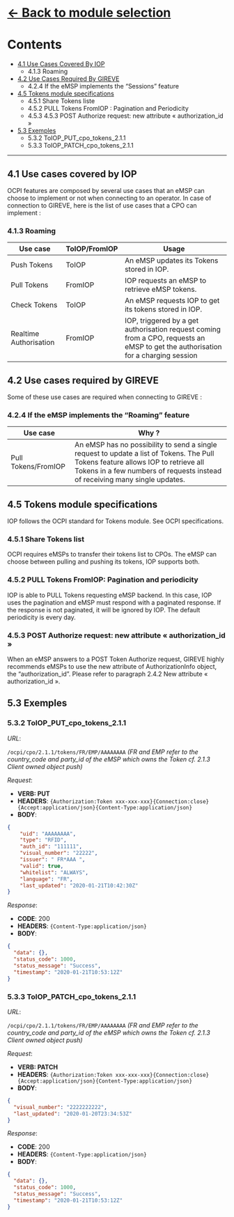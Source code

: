 # [<- Back to module selection](emsp_edits.md)

# Contents 

* [4.1 Use Cases Covered By IOP](#41-use-cases-covered-by-iop)
  - 4.1.3 Roaming
* [4.2 Use Cases Required By GIREVE](#42-use-cases-required-by-gireve)
  - 4.2.4 If the eMSP implements the “Sessions” feature
* [4.5 Tokens module specifications](#45-tokens-module-specifications)
  - 4.5.1 Share Tokens liste
  - 4.5.2 PULL Tokens FromIOP : Pagination and Periodicity 
  - 4.5.3 4.5.3	POST Authorize request: new attribute « authorization_id »
* [5.3 Exemples](#53-exemples)
  - 5.3.2 ToIOP_PUT_cpo_tokens_2.1.1
  - 5.3.3 ToIOP_PATCH_cpo_tokens_2.1.1  


***


## 4.1 Use cases covered by IOP 

OCPI features are composed by several use cases that an eMSP can choose to implement or not when connecting to an operator. In case of connection to GIREVE, here is the list of use cases that a CPO can implement :


### 4.1.3 Roaming

| Use case | ToIOP/FromIOP | Usage |
| ----------- | ----------- | ----------- |
| Push Tokens | ToIOP | An eMSP updates its Tokens stored in IOP. |
| Pull Tokens |  FromIOP | IOP requests an eMSP to retrieve eMSP tokens. |
| Check Tokens | ToIOP | An eMSP requests IOP to get its tokens stored in IOP.|
| Realtime Authorisation | FromIOP | IOP, triggered by a get authorisation request coming from a CPO, requests an eMSP to get the authorisation for a charging session |

## 4.2 Use cases required by GIREVE

Some of these use cases are required when connecting to GIREVE :

### 4.2.4 If the eMSP implements the “Roaming” feature

| Use case |  Why ? | 
| ----------- | ----------- |
| Pull Tokens/FromIOP | An eMSP has no possibility to send a single request to update a list of Tokens. The Pull Tokens feature allows IOP to retrieve all Tokens in a few numbers of requests instead of receiving many single updates. | 

## 4.5 Tokens module specifications

IOP follows the OCPI standard for Tokens module. See OCPI specifications.

### 4.5.1 Share Tokens list

OCPI requires eMSPs to transfer their tokens list to CPOs. The eMSP can choose between pulling and pushing its tokens, IOP supports both.

### 4.5.2 PULL Tokens FromIOP: Pagination and periodicity

IOP is able to PULL Tokens requesting eMSP backend. In this case, IOP uses the pagination and eMSP must respond with a paginated response. If the response is not paginated, it will be ignored by IOP.
The default periodicity is every day.

### 4.5.3 POST Authorize request: new attribute « authorization_id »

When an eMSP answers to a POST Token Authorize request, GIREVE highly recommends eMSPs to use the new attribute of AuthorizationInfo object, the “authorization_id”. 
Please refer to paragraph 2.4.2 New attribute « authorization_id ».

## 5.3 Exemples

### 5.3.2 ToIOP_PUT_cpo_tokens_2.1.1

*URL*:

`/ocpi/cpo/2.1.1/tokens/FR/EMP/AAAAAAAA`
*(FR and EMP refer to the country_code and party_id of the eMSP which owns the Token cf. 2.1.3 Client owned object push)*

*Request*:

- **VERB: PUT**
- **HEADERS**: `{Authorization:Token xxx-xxx-xxx}{Connection:close}{Accept:application/json}{Content-Type:application/json}`
- **BODY**:
```json
{
	"uid": "AAAAAAAA",
	"type": "RFID",
	"auth_id": "111111",
	"visual_number": "22222",
	"issuer": " FR*AAA ",
	"valid": true,
	"whitelist": "ALWAYS",
	"language": "FR",
	"last_updated": "2020-01-21T10:42:30Z"
}
```

*Response*:

- **CODE**: 200
- **HEADERS**: `{Content-Type:application/json}`
- **BODY**:
```json
{
  "data": {},
  "status_code": 1000,
  "status_message": "Success",
  "timestamp": "2020-01-21T10:53:12Z"
}
```

### 5.3.3 ToIOP_PATCH_cpo_tokens_2.1.1

*URL*:

`/ocpi/cpo/2.1.1/tokens/FR/EMP/AAAAAAAA`
*(FR and EMP refer to the country_code and party_id of the eMSP which owns the Token cf. 2.1.3 Client owned object push)*

*Request*:

- **VERB: PATCH**
- **HEADERS**: `{Authorization:Token xxx-xxx-xxx}{Connection:close}{Accept:application/json}{Content-Type:application/json}`
- **BODY**:
```json
{
  "visual_number": "2222222222",
  "last_updated": "2020-01-20T23:34:53Z"
}
```

*Response*:

- **CODE**: 200
- **HEADERS**: `{Content-Type:application/json}`
- **BODY**:
```json
{
  "data": {},
  "status_code": 1000,
  "status_message": "Success",
  "timestamp": "2020-01-21T10:53:12Z"
}
```
